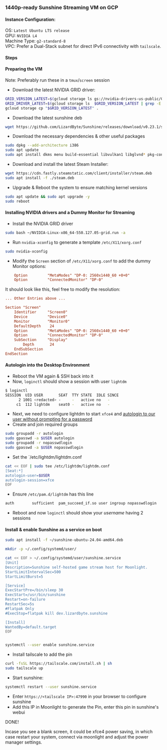 ### 1440p-ready Sunshine Streaming VM on GCP

#### Instance Configuration:

OS: `Latest Ubuntu LTS release`		
GPU: `NVIDIA L4`	
Machine Type: `g2-standard-8`	
VPC: Prefer a Dual-Stack subnet for direct IPv6 connectivity with `tailscale`.


#### Steps

#### Preparing the VM

Note: Preferably run these in a `tmux`/`screen` session

- Download the latest NVIDIA GRID driver:

```bash
GRID_VERSION_LATEST=$(gcloud storage ls gs://nvidia-drivers-us-public/GRID --format=gsutil | tail -n1)
GRID_DRIVER_LATEST=$(gcloud storage ls  $GRID_VERSION_LATEST | grep -E "^gs.*grid.run$")
gcloud storage cp "$GRID_VERSION_LATEST" .
```

- Download the latest sunshine deb
```bash
wget https://github.com/LizardByte/Sunshine/releases/download/v0.23.1/sunshine-ubuntu-24.04-amd64.deb
```

- Download the necessary dependencies & other useful packages
```bash
sudo dpkg --add-architecture i386
sudo apt update
sudo apt install dkms menu build-essential libvulkan1 libglvnd* pkg-config mangohud mangohudctl gamemode xfce4 cockpit bat xdg-utils udisks2-btrfs udisks2-lvm2 xfce4-power-manager libc6:1386 -y
```

- Download and install the latest Steam Installer:
```bash
wget https://cdn.fastly.steamstatic.com/client/installer/steam.deb
sudo apt install -f ./steam.deb
```

- Upgrade & Reboot the system to ensure matching kernel versions
```bash
sudo apt update && sudo apt upgrade -y
sudo reboot
```


#### Installing NVIDIA drivers and a Dummy Monitor for Streaming

- Install the NVIDIA GRID driver
```bash
sudo bash ~/NVIDIA-Linux-x86_64-550.127.05-grid.run -a
```

- Run `nvidia-xconfig` to generate a template `/etc/X11/xorg.conf`
```bash
sudo nvidia-xconfig
```

- Modify the `Screen` section of `/etc/X11/xorg.conf` to add the dummy Monitor options:

```ini
    Option         "MetaModes" "DP-0: 2560x1440_60 +0+0"
    Option         "ConnectedMonitor" "DP-0"

```

It should look like this, feel free to modify the resolution:
```ini
... Other Entries above ...

Section "Screen"
    Identifier     "Screen0"
    Device         "Device0"
    Monitor        "Monitor0"
    DefaultDepth    24
    Option         "MetaModes" "DP-0: 2560x1440_60 +0+0"
    Option         "ConnectedMonitor" "DP-0"
    SubSection     "Display"
        Depth       24
    EndSubSection
EndSection
```

#### Autologin into the Desktop Environment

- Reboot the VM again & SSH back into it
- Now, `loginctl` should show a session with user `lightdm`
```bash
$ loginctl
SESSION  UID USER       SEAT  TTY STATE  IDLE SINCE
      2 1001 <redacted> -     -   active no   -
     c1  112 lightdm    seat0 -   active no   -
```

- Next, we need to configure lightdm to start `xfce4` and [autologin to our user without prompting for a password](https://wiki.archlinux.org/title/LightDM#Enabling_autologin)
- Create and join required groups
```bash
sudo groupadd -r autologin
sudo gpasswd -a $USER autologin
sudo groupadd -r nopasswdlogin
sudo gpasswd -a $USER nopasswdlogin
```
- Set the `/etc/lightdm/lightdm.conf
```bash
cat << EOF | sudo tee /etc/lightdm/lightdm.conf
[Seat:*]
autologin-user=$USER
autologin-session=xfce
EOF
```

- Ensure `/etc/pam.d/lightdm` has this line
```bash
auth        sufficient  pam_succeed_if.so user ingroup nopasswdlogin
```

- Reboot and now `loginctl` should show your _username_ having 2 sessions

#### Install & enable Sunshine as a service on boot
```bash
sudo apt install -f ~/sunshine-ubuntu-24.04-amd64.deb

mkdir -p ~/.config/systemd/user/

cat << EOF > ~/.config/systemd/user/sunshine.service
[Unit]
Description=Sunshine self-hosted game stream host for Moonlight.
StartLimitIntervalSec=500
StartLimitBurst=5

[Service]
ExecStartPre=/bin/sleep 30
ExecStart=/usr/bin/sunshine
Restart=on-failure
RestartSec=5s
#Flatpak Only
#ExecStop=flatpak kill dev.lizardbyte.sunshine

[Install]
WantedBy=default.target
EOF


systemctl --user enable sunshine.service
```

- Install tailscale to add the pin
```bash
curl -fsSL https://tailscale.com/install.sh | sh
sudo tailscale up
```

- Start sunshine:
```bash
systemctl restart --user sunshine.service
```

- Enter `https://<tailscale IP>:47990` in your browser to configure sunshine
- Add this IP in Moonlight to generate the Pin, enter this pin in sunshine's webui

DONE!

Incase you see a blank screen, it could be xfce4 power saving, in which case restart your system, connect via moonlight and adjust the power manager settings.
